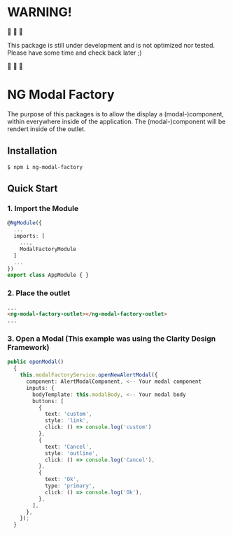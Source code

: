 # WARNING!
:rotating_light: :rotating_light: :rotating_light:

This package is still under development and is not optimized nor tested. Please have some time and check back later ;)

:rotating_light: :rotating_light: :rotating_light:

# NG Modal Factory

The purpose of this packages is to allow the display a (modal-)component, within everywhere inside of the application. The (modal-)component will be rendert inside of the outlet.

## Installation

```$ npm i ng-modal-factory```

## Quick Start

### 1. Import the Module

```TypeScript
@NgModule({
  ...
  imports: [
    ...,
    ModalFactoryModule
  ]
  ...
})
export class AppModule { }
```

### 2. Place the outlet

```HTML
...
<ng-modal-factory-outlet></ng-modal-factory-outlet>
...
```

### 3. Open a Modal (This example was using the Clarity Design Framework)

```TypeScript
public openModal()
  {
    this.modalFactoryService.openNewAlertModal({
      component: AlertModalComponent, <-- Your modal component
      inputs: {
        bodyTemplate: this.modalBody, <-- Your modal body
        buttons: [
          {
            text: 'custom',
            style: 'link',
            click: () => console.log('custom')
          },
          {
            text: 'Cancel',
            style: 'outline',
            click: () => console.log('Cancel'),
          },
          {
            text: 'Ok',
            type: 'primary',
            click: () => console.log('Ok'),
          },
        ],
      },
    });
  }
```
